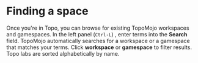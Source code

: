 # Finding a space

Once you're in Topo, you can browse for existing TopoMojo workspaces and gamespaces. In the left panel (`Ctrl-L`) , enter terms into the **Search** field. TopoMojo automatically searches for a workspace or a gamespace that matches your terms. Click **workspace** or **gamespace** to filter results. Topo labs are sorted alphabetically by name.
